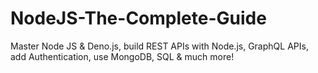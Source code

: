 # NodeJS-The-Complete-Guide
Master Node JS &amp; Deno.js, build REST APIs with Node.js, GraphQL APIs, add Authentication, use MongoDB, SQL &amp; much more!
